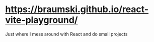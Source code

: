 # https://braumski.github.io/react-vite-playground/
Just where I mess around with React and do small projects
